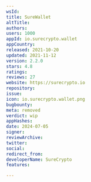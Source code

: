 ```yaml
---
wsId: 
title: SureWallet
altTitle: 
authors: 
users: 1000
appId: io.surecrypto.wallet
appCountry: 
released: 2021-10-20
updated: 2021-11-12
version: 2.2.0
stars: 4.8
ratings: 
reviews: 27
website: https://surecrypto.io
repository: 
issue: 
icon: io.surecrypto.wallet.png
bugbounty: 
meta: removed
verdict: wip
appHashes: 
date: 2024-07-05
signer: 
reviewArchive: 
twitter: 
social: 
redirect_from: 
developerName: SureCrypto
features: 

---
```


